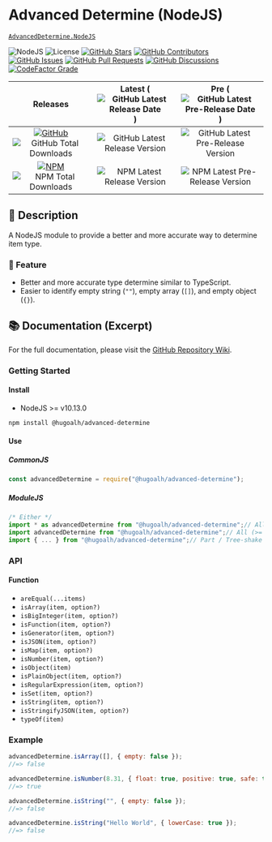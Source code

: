 # Advanced Determine (NodeJS)

[`AdvancedDetermine.NodeJS`](https://github.com/hugoalh-studio/advanced-determine-nodejs)

![NodeJS](https://img.shields.io/badge/NodeJS-339933?logo=nodedotjs&logoColor=ffffff&style=flat-square "NodeJS")
![License](https://img.shields.io/static/v1?label=License&message=MIT&style=flat-square "License")
[![GitHub Stars](https://img.shields.io/github/stars/hugoalh-studio/advanced-determine-nodejs?label=Stars&logo=github&logoColor=ffffff&style=flat-square "GitHub Stars")](https://github.com/hugoalh-studio/advanced-determine-nodejs/stargazers)
[![GitHub Contributors](https://img.shields.io/github/contributors/hugoalh-studio/advanced-determine-nodejs?label=Contributors&logo=github&logoColor=ffffff&style=flat-square "GitHub Contributors")](https://github.com/hugoalh-studio/advanced-determine-nodejs/graphs/contributors)
[![GitHub Issues](https://img.shields.io/github/issues-raw/hugoalh-studio/advanced-determine-nodejs?label=Issues&logo=github&logoColor=ffffff&style=flat-square "GitHub Issues")](https://github.com/hugoalh-studio/advanced-determine-nodejs/issues)
[![GitHub Pull Requests](https://img.shields.io/github/issues-pr-raw/hugoalh-studio/advanced-determine-nodejs?label=Pull%20Requests&logo=github&logoColor=ffffff&style=flat-square "GitHub Pull Requests")](https://github.com/hugoalh-studio/advanced-determine-nodejs/pulls)
[![GitHub Discussions](https://img.shields.io/github/discussions/hugoalh-studio/advanced-determine-nodejs?label=Discussions&logo=github&logoColor=ffffff&style=flat-square "GitHub Discussions")](https://github.com/hugoalh-studio/advanced-determine-nodejs/discussions)
[![CodeFactor Grade](https://img.shields.io/codefactor/grade/github/hugoalh-studio/advanced-determine-nodejs?label=Grade&logo=codefactor&logoColor=ffffff&style=flat-square "CodeFactor Grade")](https://www.codefactor.io/repository/github/hugoalh-studio/advanced-determine-nodejs)

| **Releases** | **Latest** (![GitHub Latest Release Date](https://img.shields.io/github/release-date/hugoalh-studio/advanced-determine-nodejs?label=&style=flat-square "GitHub Latest Release Date")) | **Pre** (![GitHub Latest Pre-Release Date](https://img.shields.io/github/release-date-pre/hugoalh-studio/advanced-determine-nodejs?label=&style=flat-square "GitHub Latest Pre-Release Date")) |
|:-:|:-:|:-:|
| [![GitHub](https://img.shields.io/badge/GitHub-181717?logo=github&logoColor=ffffff&style=flat-square "GitHub")](https://github.com/hugoalh-studio/advanced-determine-nodejs/releases) ![GitHub Total Downloads](https://img.shields.io/github/downloads/hugoalh-studio/advanced-determine-nodejs/total?label=&style=flat-square "GitHub Total Downloads") | ![GitHub Latest Release Version](https://img.shields.io/github/release/hugoalh-studio/advanced-determine-nodejs?sort=semver&label=&style=flat-square "GitHub Latest Release Version") | ![GitHub Latest Pre-Release Version](https://img.shields.io/github/release/hugoalh-studio/advanced-determine-nodejs?include_prereleases&sort=semver&label=&style=flat-square "GitHub Latest Pre-Release Version") |
| [![NPM](https://img.shields.io/badge/NPM-CB3837?logo=npm&logoColor=ffffff&style=flat-square "NPM")](https://www.npmjs.com/package/@hugoalh/advanced-determine) ![NPM Total Downloads](https://img.shields.io/npm/dt/@hugoalh/advanced-determine?label=&style=flat-square "NPM Total Downloads") | ![NPM Latest Release Version](https://img.shields.io/npm/v/@hugoalh/advanced-determine/latest?label=&style=flat-square "NPM Latest Release Version") | ![NPM Latest Pre-Release Version](https://img.shields.io/npm/v/@hugoalh/advanced-determine/pre?label=&style=flat-square "NPM Latest Pre-Release Version") |

## 📝 Description

A NodeJS module to provide a better and more accurate way to determine item type.

### 🌟 Feature

- Better and more accurate type determine similar to TypeScript.
- Easier to identify empty string (`""`), empty array (`[]`), and empty object (`{}`).

## 📚 Documentation (Excerpt)

For the full documentation, please visit the [GitHub Repository Wiki](https://github.com/hugoalh-studio/advanced-determine-nodejs/wiki).

### Getting Started

#### Install

- NodeJS >= v10.13.0

```sh
npm install @hugoalh/advanced-determine
```

#### Use

##### CommonJS

```js
const advancedDetermine = require("@hugoalh/advanced-determine");
```

##### ModuleJS

```js
/* Either */
import * as advancedDetermine from "@hugoalh/advanced-determine";// All
import advancedDetermine from "@hugoalh/advanced-determine";// All (>= v7.0.1)
import { ... } from "@hugoalh/advanced-determine";// Part / Tree-shake
```

### API

#### Function

- `areEqual(...items)`
- `isArray(item, option?)`
- `isBigInteger(item, option?)`
- `isFunction(item, option?)`
- `isGenerator(item, option?)`
- `isJSON(item, option?)`
- `isMap(item, option?)`
- `isNumber(item, option?)`
- `isObject(item)`
- `isPlainObject(item, option?)`
- `isRegularExpression(item, option?)`
- `isSet(item, option?)`
- `isString(item, option?)`
- `isStringifyJSON(item, option?)`
- `typeOf(item)`

### Example

```js
advancedDetermine.isArray([], { empty: false });
//=> false

advancedDetermine.isNumber(8.31, { float: true, positive: true, safe: true });
//=> true

advancedDetermine.isString("", { empty: false });
//=> false

advancedDetermine.isString("Hello World", { lowerCase: true });
//=> false
```
